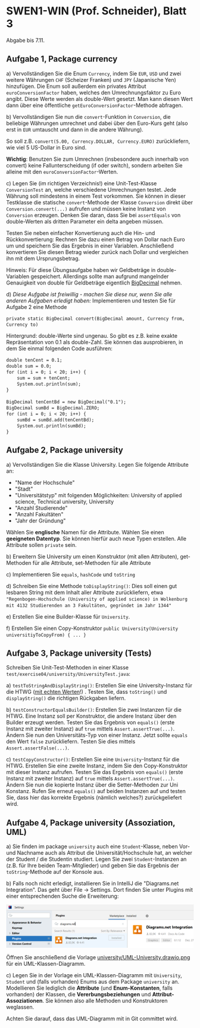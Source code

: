 # SWEN1-WIN (Prof. Schneider), Blatt 3

Abgabe bis 7.11.

## Aufgabe 1, Package currency

a) Vervollständigen Sie die Enum `Currency`, indem Sie `EUR`, `USD` und zwei
weitere Währungen `CHF` (Scheizer Franken) und `JPY` (Japanische Yen) hinzufügen. Die Enum soll außerdem ein privates Attribut
`euroConversionFactor` haben, welches den Umrechnungsfaktor zu Euro angibt.
Diese Werte werden als double-Wert gesetzt. Man kann diesen Wert dann über eine
öffentliche `getEuroConversionFactor`-Methode abfragen.

b) Vervollständigen Sie nun die `convert`-Funktion in `Conversion`, die
beliebige
Währungen umrechnet und dabei über den Euro-Kurs geht (also erst in `EUR`
umtauscht und dann in die andere Währung).

So soll z.B. `convert(5.00, Currency.DOLLAR, Currency.EURO)`
zurückliefern, wie viel 5 US-Dollar in Euro sind.

**Wichtig**: Benutzen Sie zum Umrechnen (insbesondere auch innerhalb von
convert) keine Fallunterscheidung (if oder switch), sondern arbeiten Sie alleine
mit den `euroConversionFactor`-Werten.

c) Legen Sie (im richtigen Verzeichnis!) eine Unit-Test-Klasse `ConversionTest`
an, welche verschiedene Umrechnungen testet. Jede Währung soll mindestens in
einem Test vorkommen. Sie können in dieser Testklasse die statische
`convert`-Methode der Klasse `Conversion` direkt über `Conversion.convert(...)`
aufrufen und müssen keine Instanz von `Conversion` erzeugen. Denken Sie daran,
dass Sie bei `assertEquals` von double-Werten als dritten Parameter ein delta
angeben müssen.

Testen Sie neben einfacher Konvertierung auch die Hin- und Rückkonvertierung:
Rechnen Sie dazu einen Betrag von Dollar nach Euro um und speichern Sie das
Ergebnis in einer Variablen. Anschließend konvertieren Sie diesen Betrag wieder
zurück nach Dollar und vergleichen ihn mit dem Ursprungsbetrag.

Hinweis: Für diese Übungsaufgabe haben wir Geldbeträge in double-Variablen
gespeichert. Allerdings sollte man aufgrund mangelnder Genauigkeit von double
für Geldbeträge eigentlich
[BigDecimal](https://docs.oracle.com/en/java/javase/11/docs/api/java.base/java/math/BigDecimal.html)
nehmen.

d) *Diese Aufgabe ist freiwillig - machen Sie diese nur, wenn Sie alle anderen
Aufgaben erledigt haben:* Implementieren und testen Sie für Aufgabe 2
eine Methode

```
private static BigDecimal convert(BigDecimal amount, Currency from, Currency to)
```

Hintergrund: double-Werte sind ungenau. So gibt es z.B. keine exakte
Repräsentation von 0.1 als double-Zahl. Sie können das ausprobieren, in dem Sie
einmal folgenden Code ausführen:

```
double tenCent = 0.1;
double sum = 0.0;
for (int i = 0; i < 20; i++) {
    sum = sum + tenCent;
    System.out.println(sum);
}

BigDecimal tenCentBd = new BigDecimal("0.1");
BigDecimal sumBd = BigDecimal.ZERO;
for (int i = 0; i < 20; i++) {
    sumBd = sumBd.add(tenCentBd);
    System.out.println(sumBd);
}
```

## Aufgabe 2, Package university

a) Vervollständigen Sie die Klasse University. Legen Sie folgende Attribute an:

- "Name der Hochschule"
- "Stadt"
- "Universitätstyp" mit folgenden Möglichkeiten: University of applied science,
  Technical university, University
- "Anzahl Studierende"
- "Anzahl Fakultäten"
- "Jahr der Gründung"

Wählen Sie **englische** Namen für die Attribute. Wählen Sie einen
**geeigneten Datentyp**. Sie können hierfür auch neue Typen erstellen. Alle
Attribute sollen `private` sein.

b) Erweitern Sie University um einen Konstruktor (mit allen Attributen),
get-Methoden für alle Attribute, set-Methoden für alle Attribute

c) Implementieren Sie `equals`, `hashCode` und `toString`

d) Schreiben Sie eine Methode `toDisplayString()`: Dies soll einen gut lesbaren
String mit dem Inhalt aller Attribute zurückliefern, etwa
`"Regenbogen-Hochschule (University of applied science) in Wolkenburg mit 4132 Studierenden an 3 Fakultäten, gegründet im Jahr 1344"`

e) Erstellen Sie eine Builder-Klasse für `University`.

f) Erstellen Sie einen
Copy-Konstruktor `public University(University universitiyToCopyFrom) { ... }`

## Aufgabe 3, Package university (Tests)

Schreiben Sie Unit-Test-Methoden in einer
Klasse `test/exercise04/university/UniversityTest.java`:

a) `testToStringAndDisplayString()`: Erstellen Sie eine University-Instanz für
die
HTWG ([mit echten Werten](https://de.wikipedia.org/wiki/Hochschule_Konstanz_Technik,_Wirtschaft_und_Gestaltung)!)
. Testen Sie, dass `toString()` und `displayString()` die richtigen Rückgaben
liefern.

b) `testConstructorEqualsBuilder()`: Erstellen Sie zwei Instanzen für die HTWG.
Eine Instanz soll per Konstruktor, die andere Instanz über den Builder erzeugt
werden. Testen Sie das Ergebnis von `equals()` (erste Instanz mit zweiter
Instanz) auf `true` mittels `Assert.assertTrue(...)`. Ändern Sie nun den
Universitäts-Typ von einer Instanz. Jetzt sollte `equals` den Wert `false`
zurückliefern. Testen Sie dies mittels `Assert.assertFalse(...)`.

c) `testCopyConstructor()`: Erstellen Sie eine `University`-Instanz für die
HTWG. Erstellen Sie eine zweite Instanz, indem Sie den Copy-Konstruktor mit
dieser Instanz aufrufen. Testen Sie das Ergebnis von `equals()` (erste Instanz
mit zweiter Instanz) auf `true` mittels `Assert.assertTrue(...)`. Ändern Sie nun
die kopierte Instanz über die Setter-Methoden zur Uni Konstanz. Rufen Sie erneut
`equals()` auf beiden Instanzen auf und testen Sie, dass hier das korrekte
Ergebnis (nämlich welches?) zurückgeliefert wird.

## Aufgabe 4, Package university (Assoziation, UML)

a) Sie finden im package `university` auch eine `Student`-Klasse, neben Vor- und
Nachname auch als Attribut die Universität/Hochschule hat, an welcher der
Student / die Studentin studiert. Legen Sie zwei `Student`-Instanzen an (z.B.
für
Ihre beiden Team-Mitglieder) und geben Sie das Ergebnis der `toString`-Methode
auf der Konsole aus.

b) Falls noch nicht erledigt,
installieren Sie in IntelliJ die "Diagrams.net Integration". Das geht über
File -> Settings. Dort finden Sie unter Plugins mit einer entsprechenden
Suche die Erweiterung:

![Screenshot Plugins](Plugins-Diagrams.net.png)

Öffnen Sie anschließend die Vorlage
[university/UML-University.drawio.png](university/UML-University.drawio.png)
für ein UML-Klassen-Diagramm.

c) Legen Sie in der Vorlage ein UML-Klassen-Diagramm mit `University`,
`Student` und (falls vorhanden) Enums aus dem Package `university` an.
Modellieren Sie lediglich
die **Attribute** (und **Enum-Konstanten**, falls vorhanden)
der Klassen, die **Vererbungsbeziehungen** und
**Attribut-Assoziationen**. Sie können also alle Methoden und Konstruktoren
weglassen.

Achten Sie darauf, dass das UML-Diagramm mit in Git committet wird.
